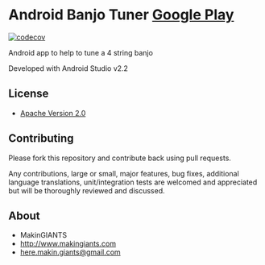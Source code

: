 # Android Banjo Tuner [Google Play](https://play.google.com/store/apps/details?id=com.makingiants.android.banjotuner)
[![codecov](https://codecov.io/gh/MakinGiants/banjen/branch/develop/graph/badge.svg)](https://codecov.io/gh/MakinGiants/banjen)

Android app to help to tune a 4 string banjo

Developed with Android Studio v2.2

## License

* [Apache Version 2.0](http://www.apache.org/licenses/LICENSE-2.0.html)

## Contributing

Please fork this repository and contribute back using pull requests.

Any contributions, large or small, major features, bug fixes, additional
language translations, unit/integration tests are welcomed and appreciated
but will be thoroughly reviewed and discussed.

## About

+ MakinGIANTS
+ http://www.makingiants.com
+ here.makin.giants@gmail.com
